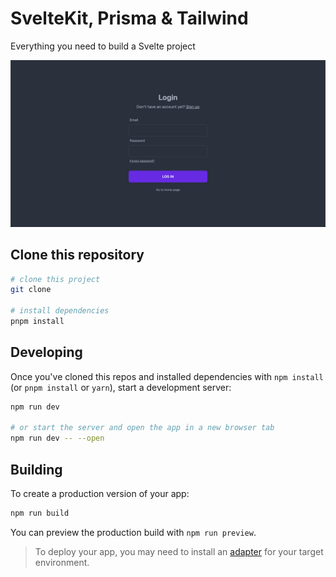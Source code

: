# SvelteKit, Prisma & Tailwind

Everything you need to build a Svelte project

![sveltikit-preview](static/preview.png)

## Clone this repository

```bash
# clone this project
git clone

# install dependencies
pnpm install
```

## Developing

Once you've cloned this repos and installed dependencies with `npm install` (or `pnpm install` or `yarn`), start a development server:

```bash
npm run dev

# or start the server and open the app in a new browser tab
npm run dev -- --open
```

## Building

To create a production version of your app:

```bash
npm run build
```

You can preview the production build with `npm run preview`.

> To deploy your app, you may need to install an [adapter](https://kit.svelte.dev/docs/adapters) for your target environment.

